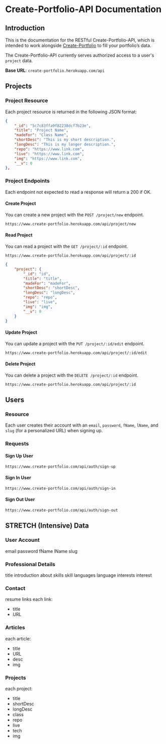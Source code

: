 # Create-Portfolio-API Documentation
## Introduction
This is the documentation for the RESTful Create-Portfolio-API, which is intended to work alongside [Create-Portfolio](https://github.com/t0ri/create-portfolio-frontend) to fill your portfolio’s data. 

The Create-Portfolio-API currently serves authorized access to a user's `project` data.

**Base URL**:  `create-portfolio.herokuapp.com/api`

## Projects
### Project Resource
Each project resource is returned in the following JSON format:
``` json
{
	"_id": "5c7c83ffa9f82238dcf7b23e",
	"title": "Project Name",
	"madeFor": "Class Name",
	"shortDesc": "This is my short description.",
	"longDesc": "This is my longer description.",
	"repo": "https://www.link.com",
	"live": "https://www.link.com",
	"img": "https://www.link.com",
	"__v": 0
},
```

### Project Endpoints
Each endpoint not expected to read a response will return a 200 if OK.
#### Create Project
You can create a new project with the `POST /project/new` endpoint.
```
https://www.create-portfolio.herokuapp.com/api/project/new
```

#### Read Project
You can read a project with the `GET /project/:id` endpoint.
```
https://www.create-portfolio.herokuapp.com/api/project/:id
```

``` json
{
    "project": {
        "_id": "id",
        "title": "title",
        "madeFor": "madeFor",
        "shortDesc": "shortDesc",
        "longDesc": "longDesc",
        "repo": "repo",
        "live": "live",
        "img": "img",
        "__v": 0
    }
}
```

#### Update Project
You can update a project with the `PUT /project/:id/edit` endpoint.
``` 
https://www.create-portfolio.herokuapp.com/api/project/:id/edit
```

#### Delete Project
You can delete a project with the `DELETE /project/:id` endpoint.
```
https://www.create-portfolio.herokuapp.com/api/project/:id
```

## Users
### Resource
Each user creates their account with an `email`, `password`, `fName`, `lName`, and `slug` (for a personalized URL) when signing up.

### Requests
#### Sign Up User
```
https://www.create-portfolio.com/api/auth/sign-up
```

#### Sign In User
```
https://www.create-portfolio.com/api/auth/sign-in
```

#### Sign Out User
```
https://www.create-portfolio.com/api/auth/sign-out
```


## STRETCH (Intensive) Data
### User Account
email
password
fName
lName
slug
### Professional Details
title
introduction
about
skills
skill
languages
language
interests
interest
### Contact
resume
links
each link:
* title
* URL
### Articles
each article:
* title
* URL
* desc
* img
### Projects
each project:
* title
* shortDesc
* longDesc
* class
* repo
* live
* tech
* img
